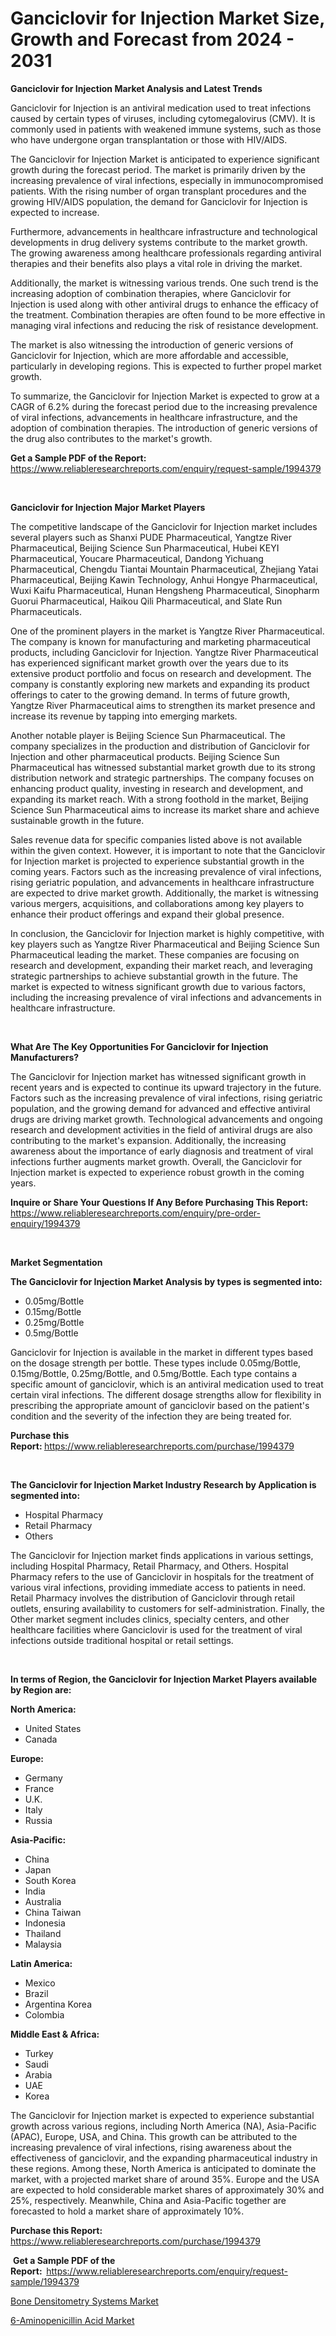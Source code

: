 <p><h1>Ganciclovir for Injection Market Size, Growth and Forecast from 2024 - 2031</h1></p><p><strong>Ganciclovir for Injection Market Analysis and Latest Trends</strong></p>
<p><p>Ganciclovir for Injection is an antiviral medication used to treat infections caused by certain types of viruses, including cytomegalovirus (CMV). It is commonly used in patients with weakened immune systems, such as those who have undergone organ transplantation or those with HIV/AIDS.</p><p>The Ganciclovir for Injection Market is anticipated to experience significant growth during the forecast period. The market is primarily driven by the increasing prevalence of viral infections, especially in immunocompromised patients. With the rising number of organ transplant procedures and the growing HIV/AIDS population, the demand for Ganciclovir for Injection is expected to increase.</p><p>Furthermore, advancements in healthcare infrastructure and technological developments in drug delivery systems contribute to the market growth. The growing awareness among healthcare professionals regarding antiviral therapies and their benefits also plays a vital role in driving the market.</p><p>Additionally, the market is witnessing various trends. One such trend is the increasing adoption of combination therapies, where Ganciclovir for Injection is used along with other antiviral drugs to enhance the efficacy of the treatment. Combination therapies are often found to be more effective in managing viral infections and reducing the risk of resistance development.</p><p>The market is also witnessing the introduction of generic versions of Ganciclovir for Injection, which are more affordable and accessible, particularly in developing regions. This is expected to further propel market growth.</p><p>To summarize, the Ganciclovir for Injection Market is expected to grow at a CAGR of 6.2% during the forecast period due to the increasing prevalence of viral infections, advancements in healthcare infrastructure, and the adoption of combination therapies. The introduction of generic versions of the drug also contributes to the market's growth.</p></p>
<p><strong>Get a Sample PDF of the Report:&nbsp;</strong> <a href="https://www.reliableresearchreports.com/enquiry/request-sample/1994379">https://www.reliableresearchreports.com/enquiry/request-sample/1994379</a></p>
<p>&nbsp;</p>
<p><strong>Ganciclovir for Injection Major Market Players</strong></p>
<p><p>The competitive landscape of the Ganciclovir for Injection market includes several players such as Shanxi PUDE Pharmaceutical, Yangtze River Pharmaceutical, Beijing Science Sun Pharmaceutical, Hubei KEYI Pharmaceutical, Youcare Pharmaceutical, Dandong Yichuang Pharmaceutical, Chengdu Tiantai Mountain Pharmaceutical, Zhejiang Yatai Pharmaceutical, Beijing Kawin Technology, Anhui Hongye Pharmaceutical, Wuxi Kaifu Pharmaceutical, Hunan Hengsheng Pharmaceutical, Sinopharm Guorui Pharmaceutical, Haikou Qili Pharmaceutical, and Slate Run Pharmaceuticals.</p><p>One of the prominent players in the market is Yangtze River Pharmaceutical. The company is known for manufacturing and marketing pharmaceutical products, including Ganciclovir for Injection. Yangtze River Pharmaceutical has experienced significant market growth over the years due to its extensive product portfolio and focus on research and development. The company is constantly exploring new markets and expanding its product offerings to cater to the growing demand. In terms of future growth, Yangtze River Pharmaceutical aims to strengthen its market presence and increase its revenue by tapping into emerging markets.</p><p>Another notable player is Beijing Science Sun Pharmaceutical. The company specializes in the production and distribution of Ganciclovir for Injection and other pharmaceutical products. Beijing Science Sun Pharmaceutical has witnessed substantial market growth due to its strong distribution network and strategic partnerships. The company focuses on enhancing product quality, investing in research and development, and expanding its market reach. With a strong foothold in the market, Beijing Science Sun Pharmaceutical aims to increase its market share and achieve sustainable growth in the future.</p><p>Sales revenue data for specific companies listed above is not available within the given context. However, it is important to note that the Ganciclovir for Injection market is projected to experience substantial growth in the coming years. Factors such as the increasing prevalence of viral infections, rising geriatric population, and advancements in healthcare infrastructure are expected to drive market growth. Additionally, the market is witnessing various mergers, acquisitions, and collaborations among key players to enhance their product offerings and expand their global presence.</p><p>In conclusion, the Ganciclovir for Injection market is highly competitive, with key players such as Yangtze River Pharmaceutical and Beijing Science Sun Pharmaceutical leading the market. These companies are focusing on research and development, expanding their market reach, and leveraging strategic partnerships to achieve substantial growth in the future. The market is expected to witness significant growth due to various factors, including the increasing prevalence of viral infections and advancements in healthcare infrastructure.</p></p>
<p>&nbsp;</p>
<p><strong>What Are The Key Opportunities For Ganciclovir for Injection Manufacturers?</strong></p>
<p><p>The Ganciclovir for Injection market has witnessed significant growth in recent years and is expected to continue its upward trajectory in the future. Factors such as the increasing prevalence of viral infections, rising geriatric population, and the growing demand for advanced and effective antiviral drugs are driving market growth. Technological advancements and ongoing research and development activities in the field of antiviral drugs are also contributing to the market's expansion. Additionally, the increasing awareness about the importance of early diagnosis and treatment of viral infections further augments market growth. Overall, the Ganciclovir for Injection market is expected to experience robust growth in the coming years.</p></p>
<p><strong>Inquire or Share Your Questions If Any Before Purchasing This Report:</strong> <a href="https://www.reliableresearchreports.com/enquiry/pre-order-enquiry/1994379">https://www.reliableresearchreports.com/enquiry/pre-order-enquiry/1994379</a></p>
<p>&nbsp;</p>
<p><strong>Market Segmentation</strong></p>
<p><strong>The Ganciclovir for Injection Market Analysis by types is segmented into:</strong></p>
<p><ul><li>0.05mg/Bottle</li><li>0.15mg/Bottle</li><li>0.25mg/Bottle</li><li>0.5mg/Bottle</li></ul></p>
<p><p>Ganciclovir for Injection is available in the market in different types based on the dosage strength per bottle. These types include 0.05mg/Bottle, 0.15mg/Bottle, 0.25mg/Bottle, and 0.5mg/Bottle. Each type contains a specific amount of ganciclovir, which is an antiviral medication used to treat certain viral infections. The different dosage strengths allow for flexibility in prescribing the appropriate amount of ganciclovir based on the patient's condition and the severity of the infection they are being treated for.</p></p>
<p><strong>Purchase this Report:&nbsp;</strong><a href="https://www.reliableresearchreports.com/purchase/1994379">https://www.reliableresearchreports.com/purchase/1994379</a></p>
<p>&nbsp;</p>
<p><strong>The Ganciclovir for Injection Market Industry Research by Application is segmented into:</strong></p>
<p><ul><li>Hospital Pharmacy</li><li>Retail Pharmacy</li><li>Others</li></ul></p>
<p><p>The Ganciclovir for Injection market finds applications in various settings, including Hospital Pharmacy, Retail Pharmacy, and Others. Hospital Pharmacy refers to the use of Ganciclovir in hospitals for the treatment of various viral infections, providing immediate access to patients in need. Retail Pharmacy involves the distribution of Ganciclovir through retail outlets, ensuring availability to customers for self-administration. Finally, the Other market segment includes clinics, specialty centers, and other healthcare facilities where Ganciclovir is used for the treatment of viral infections outside traditional hospital or retail settings.</p></p>
<p>&nbsp;</p>
<p><strong>In terms of Region, the Ganciclovir for Injection Market Players available by Region are:</strong></p>
<p>
    <p> <strong> North America: </strong>
        <ul>
            <li>United States</li>
            <li>Canada</li>
        </ul>
        </p> 
    <p> <strong> Europe: </strong>
        <ul>
            <li>Germany</li>
            <li>France</li>
            <li>U.K.</li>
            <li>Italy</li>
            <li>Russia</li>
        </ul>
        </p> 
    <p> <strong> Asia-Pacific: </strong>
        <ul>
            <li>China</li>
            <li>Japan</li>
            <li>South Korea</li>
            <li>India</li>
            <li>Australia</li>
            <li>China Taiwan</li>
            <li>Indonesia</li>
            <li>Thailand</li>
            <li>Malaysia</li>
        </ul>
        </p> 
    <p> <strong> Latin America: </strong>
        <ul>
            <li>Mexico</li>
            <li>Brazil</li>
            <li>Argentina Korea</li>
            <li>Colombia</li>
        </ul>
        </p> 
    <p> <strong> Middle East & Africa: </strong>
        <ul>
            <li>Turkey</li>
            <li>Saudi</li>
            <li>Arabia</li>
            <li>UAE</li>
            <li>Korea</li>
        </ul>
    </p>
    </p>
<p><p>The Ganciclovir for Injection market is expected to experience substantial growth across various regions, including North America (NA), Asia-Pacific (APAC), Europe, USA, and China. This growth can be attributed to the increasing prevalence of viral infections, rising awareness about the effectiveness of ganciclovir, and the expanding pharmaceutical industry in these regions. Among these, North America is anticipated to dominate the market, with a projected market share of around 35%. Europe and the USA are expected to hold considerable market shares of approximately 30% and 25%, respectively. Meanwhile, China and Asia-Pacific together are forecasted to hold a market share of approximately 10%.</p></p>
<p><strong>Purchase this Report: </strong><a href="https://www.reliableresearchreports.com/purchase/1994379">https://www.reliableresearchreports.com/purchase/1994379</a></p>
<p>&nbsp;<strong>Get a Sample PDF of the Report:&nbsp;&nbsp;</strong><a href="https://www.reliableresearchreports.com/enquiry/request-sample/1994379">https://www.reliableresearchreports.com/enquiry/request-sample/1994379</a></p>
<p><strong></strong></p>
<p><p><a href="https://medium.com/p/f0f777dee412/edit">Bone Densitometry Systems Market</a></p><p><a href="https://medium.com/p/13cd4f099da1/edit">6-Aminopenicillin Acid Market</a></p></p>